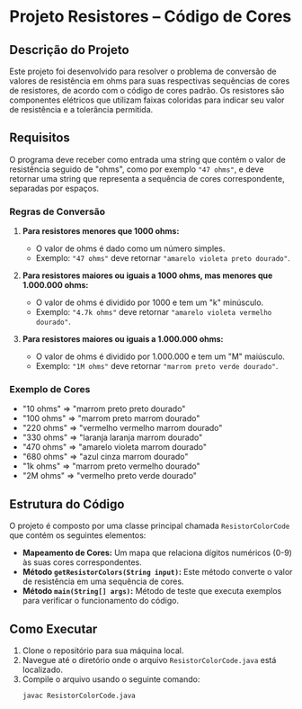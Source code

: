 # Projeto Resistores – Código de Cores

## Descrição do Projeto

Este projeto foi desenvolvido para resolver o problema de conversão de valores de resistência em ohms para suas respectivas sequências de cores de resistores, de acordo com o código de cores padrão. Os resistores são componentes elétricos que utilizam faixas coloridas para indicar seu valor de resistência e a tolerância permitida.

## Requisitos

O programa deve receber como entrada uma string que contém o valor de resistência seguido de "ohms", como por exemplo `"47 ohms"`, e deve retornar uma string que representa a sequência de cores correspondente, separadas por espaços.

### Regras de Conversão

1. **Para resistores menores que 1000 ohms:**
   - O valor de ohms é dado como um número simples.
   - Exemplo: `"47 ohms"` deve retornar `"amarelo violeta preto dourado"`.

2. **Para resistores maiores ou iguais a 1000 ohms, mas menores que 1.000.000 ohms:**
   - O valor de ohms é dividido por 1000 e tem um "k" minúsculo.
   - Exemplo: `"4.7k ohms"` deve retornar `"amarelo violeta vermelho dourado"`.

3. **Para resistores maiores ou iguais a 1.000.000 ohms:**
   - O valor de ohms é dividido por 1.000.000 e tem um "M" maiúsculo.
   - Exemplo: `"1M ohms"` deve retornar `"marrom preto verde dourado"`.

### Exemplo de Cores

- "10 ohms" => "marrom preto preto dourado"
- "100 ohms" => "marrom preto marrom dourado"
- "220 ohms" => "vermelho vermelho marrom dourado"
- "330 ohms" => "laranja laranja marrom dourado"
- "470 ohms" => "amarelo violeta marrom dourado"
- "680 ohms" => "azul cinza marrom dourado"
- "1k ohms" => "marrom preto vermelho dourado"
- "2M ohms" => "vermelho preto verde dourado"

## Estrutura do Código

O projeto é composto por uma classe principal chamada `ResistorColorCode` que contém os seguintes elementos:

- **Mapeamento de Cores:** Um mapa que relaciona dígitos numéricos (0-9) às suas cores correspondentes.
- **Método `getResistorColors(String input)`:** Este método converte o valor de resistência em uma sequência de cores.
- **Método `main(String[] args)`:** Método de teste que executa exemplos para verificar o funcionamento do código.

## Como Executar

1. Clone o repositório para sua máquina local.
2. Navegue até o diretório onde o arquivo `ResistorColorCode.java` está localizado.
3. Compile o arquivo usando o seguinte comando:
   ```sh
   javac ResistorColorCode.java
